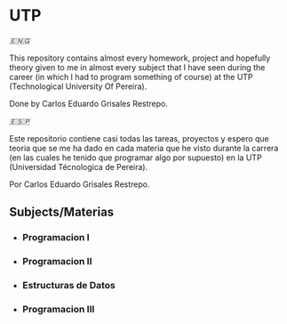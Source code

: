 # **UTP**

*🇪🇳🇬*

This repository contains almost every homework, project and hopefully theory given to me in almost every subject that I have seen during the career (in which I had to program something of course) at the UTP (Technological University Of Pereira).

Done by Carlos Eduardo Grisales Restrepo.

*🇪​​​​​🇸​​​​​🇵​​​​​*

Este repositorio contiene casi todas las tareas, proyectos y espero que teoria que se me ha dado en cada materia que he visto durante la carrera (en las cuales he tenido que programar algo por supuesto) en la UTP (Universidad Técnologica de Pereira).

Por Carlos Eduardo Grisales Restrepo.

## **Subjects/Materias**
- ### **Programacion I**
- ### **Programacion II**
- ### **Estructuras de Datos**
- ### **Programacion III**
